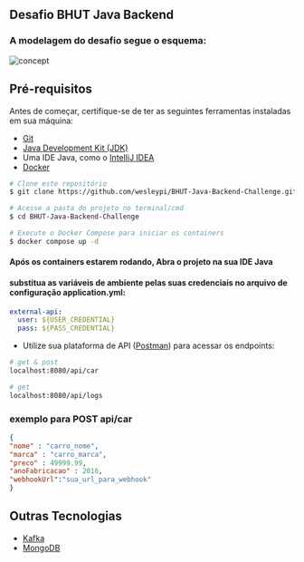 ## Desafio BHUT Java Backend

### A modelagem do desafio segue o esquema:

![concept](https://github.com/wesleypi/BHUT-Java-Backend-Challenge/assets/50997796/c0a08a34-c2e3-4cff-825b-37bf2bec970a)

## Pré-requisitos

Antes de começar, certifique-se de ter as seguintes ferramentas instaladas em sua máquina:

- [Git](https://git-scm.com)
- [Java Development Kit (JDK)](https://www.oracle.com/java/technologies/javase-jdk11-downloads.html)
- Uma IDE Java, como o [IntelliJ IDEA](https://www.jetbrains.com/idea/)
- [Docker](https://www.docker.com/)


```bash
# Clone este repositório
$ git clone https://github.com/wesleypi/BHUT-Java-Backend-Challenge.git

# Acesse a pasta do projeto no terminal/cmd
$ cd BHUT-Java-Backend-Challenge

# Execute o Docker Compose para iniciar os containers
$ docker compose up -d
```

#### Após os containers estarem rodando, Abra o projeto na sua IDE Java

#### substitua as variáveis de ambiente pelas suas credenciais no arquivo de configuração application.yml:

```yaml
external-api:
  user: ${USER_CREDENTIAL}
  pass: ${PASS_CREDENTIAL}
```

- Utilize sua plataforma de API ([Postman](https://www.postman.com/)) para acessar os endpoints:


```bash
# get & post
localhost:8080/api/car

# get
localhost:8080/api/logs
```

### exemplo para POST api/car

```json
{
"nome" : "carro_nome",
"marca" : "carro_marca",
"preco" : 49999.99,
"anoFabricacao" : 2016,
"webhookUrl":"sua_url_para_webhook"
}
```


## Outras Tecnologias 
- [Kafka](https://kafka.apache.org/)
- [MongoDB](https://www.mongodb.com/)

